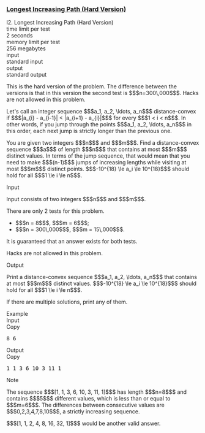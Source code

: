 <h3><a href="https://codeforces.com/contest/2147/problem/I2" target="_blank" rel="noopener noreferrer">Longest Increasing Path (Hard Version)</a></h3>

<div class="header"><div class="title">I2. Longest Increasing Path (Hard Version)</div><div class="time-limit"><div class="property-title">time limit per test</div>2 seconds</div><div class="memory-limit"><div class="property-title">memory limit per test</div>256 megabytes</div><div class="input-file input-standard"><div class="property-title">input</div>standard input</div><div class="output-file output-standard"><div class="property-title">output</div>standard output</div></div><div><p><span class="tex-font-style-bf">This is the hard version of the problem. The difference between the versions is that in this version the second test is $$$n=300\,000$$$. Hacks are not allowed in this problem.</span></p><p>Let's call an integer sequence $$$a_1, a_2, \ldots, a_n$$$ <span class="tex-font-style-it">distance-convex</span> if $$$|a_{i} - a_{i-1}| < |a_{i+1} - a_{i}|$$$ for every $$$1 < i < n$$$. In other words, if you jump through the points $$$a_1, a_2, \ldots, a_n$$$ in this order, each next jump is strictly longer than the previous one.</p><p>You are given two integers $$$n$$$ and $$$m$$$. Find a <span class="tex-font-style-it">distance-convex</span> sequence $$$a$$$ of length $$$n$$$ that contains <span class="tex-font-style-bf">at most $$$m$$$ distinct values</span>. In terms of the jump sequence, that would mean that you need to make $$$(n-1)$$$ jumps of increasing lengths while visiting at most $$$m$$$ distinct points. $$$-10^{18} \le a_i \le 10^{18}$$$ should hold for all $$$1 \le i \le n$$$.</p></div><div class="input-specification"><div class="section-title">Input</div><p>Input consists of two integers $$$n$$$ and $$$m$$$.</p><p>There are only 2 tests for this problem.</p><ul> <li> $$$n = 8$$$, $$$m = 6$$$; </li><li> $$$n = 300\,000$$$, $$$m = 15\,000$$$. </li></ul> It is guaranteed that an answer exists for both tests.<p><span class="tex-font-style-bf">Hacks are not allowed in this problem.</span></p></div><div class="output-specification"><div class="section-title">Output</div><p>Print a distance-convex sequence $$$a_1, a_2, \ldots, a_n$$$ that contains at most $$$m$$$ distinct values. $$$-10^{18} \le a_i \le 10^{18}$$$ should hold for all $$$1 \le i \le n$$$. </p><p>If there are multiple solutions, print any of them.</p></div><div class="sample-tests"><div class="section-title">Example</div><div class="sample-test"><div class="input"><div class="title">Input<div title="Copy" data-clipboard-target="#id006113492797222528" id="id005422649434401413" class="input-output-copier">Copy</div></div><pre id="id006113492797222528"><div class="test-example-line test-example-line-even test-example-line-0">8 6</div></pre></div><div class="output"><div class="title">Output<div title="Copy" data-clipboard-target="#id006886649905296787" id="id0020627475452016697" class="input-output-copier">Copy</div></div><pre id="id006886649905296787">1 1 3 6 10 3 11 1
</pre></div></div></div><div class="note"><div class="section-title">Note</div><p>The sequence $$$[1, 1, 3, 6, 10, 3, 11, 1]$$$ has length $$$n=8$$$ and contains $$$5$$$ different values, which is less than or equal to $$$m=6$$$. The differences between consecutive values are $$$0,2,3,4,7,8,10$$$, a strictly increasing sequence.</p><p>$$$[1, 1, 2, 4, 8, 16, 32, 1]$$$ would be another valid answer.</p></div>